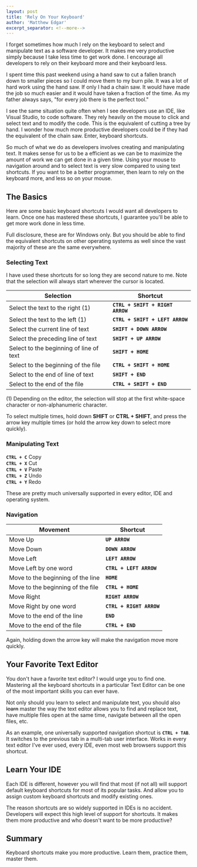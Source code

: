 ```yaml
---
layout: post
title: 'Rely On Your Keyboard'
author: 'Matthew Edgar'
excerpt_separator: <!--more-->
---
```


I forget sometimes how much I rely on the keyboard to select and manipulate text as a software developer. It makes me very productive simply because I take less time to get work done. I encourage all developers to rely on their keyboard more and their keyboard less.

<!--more-->

I spent time this past weekend using a hand saw to cut a fallen branch down to smaller pieces so I could move them to my burn pile. It was a lot of hard work using the hand saw. If only I had a chain saw. It would have made the job so much easier and it would have taken a fraction of the time. As my father always says, "for every job there is the perfect tool."

I see the same situation quite often when I see developers use an IDE, like Visual Studio, to code software. They rely heavily on the mouse to click and select text and to modify the code. This is the equivalent of cutting a tree by hand. I wonder how much more productive developers could be if they had the equivalent of the chain saw. Enter, keyboard shortcuts.

So much of what we do as developers involves creating and manipulating text. It makes sense for us to be a efficient as we can be to maximize the amount of work we can get done in a given time. Using your mouse to navigation around and to select text is very slow compared to using text shortcuts. If you want to be a better programmer, then learn to rely on the keyboard more, and less so on your mouse.

## The Basics 

Here are some basic keyboard shortcuts I would want all developers to learn. Once one has mastered these shortcuts, I guarantee you'll be able to get more work done in less time.

Full disclosure, these are for Windows only. But you should be able to find the equivalent shortcuts on other operating systems as well since the vast majority of these are the same everywhere.

### Selecting Text

I have used these shortcuts for so long they are second nature to me. Note that the selection will always start wherever the cursor is located.

| Selection | Shortcut |
|-|-|
| Select the text to the right (1) | **`CTRL + SHIFT + RIGHT ARROW`** |
| Select the text to the left (1) | **`CTRL + SHIFT + LEFT ARROW`** |
| Select the current line of text | **`SHIFT + DOWN ARROW`** |
| Select the preceding line of text | **`SHIFT + UP ARROW`** |
| Select to the beginning of line of text | **`SHIFT + HOME`** |
| Select to the beginning of the file | **`CTRL + SHIFT + HOME`** |
| Select to the end of line of text | **`SHIFT + END`** |
| Select to the end of the file | **`CTRL + SHIFT + END`** |
 
(1) Depending on the editor, the selection will stop at the first white-space character or non-alphanumeric character.

To select multiple times, hold down **SHIFT** or **CTRL + SHIFT**, and press the arrow key multiple times (or hold the arrow key down to select more quickly).

### Manipulating Text

**`CTRL + C`** Copy  
**`CTRL + X`** Cut  
**`CTRL + V`** Paste  
**`CTRL + Z`** Undo  
**`CTRL + Y`** Redo  

These are pretty much universally supported in every editor, IDE and operating system. 

### Navigation

| Movement | Shortcut |
|-|-|
| Move Up | **`UP ARROW`** |
| Move Down | **`DOWN ARROW`** |
| Move Left | **`LEFT ARROW`** |
| Move Left by one word | **`CTRL + LEFT ARROW`** |
| Move to the beginning of the line | **`HOME`** |
| Move to the beginning of the file | **`CTRL + HOME`** |
| Move Right | **`RIGHT ARROW`** |
| Move Right by one word | **`CTRL + RIGHT ARROW`** |
| Move to the end of the line | **`END`** |
| Move to the end of the file | **`CTRL + END`** |

Again, holding down the arrow key will make the navigation move more quickly.

## Your Favorite Text Editor

You don't have a favorite text editor? I would urge you to find one. Mastering all the keyboard shortcuts in a particular Text Editor can be one of the most important skills you can ever have. 

Not only should you learn to select and manipulate text, you should also ~~learn~~ master the way the text editor allows you to find and replace text, have multiple files open at the same time, navigate between all the open files, etc.

As an example, one universally supported navigation shortcut is **`CTRL + TAB`**. It switches to the previous tab in a multi-tab user interface. Works in every text editor I've ever used, every IDE, even most web browsers support this shortcut.

## Learn Your IDE

Each IDE is different, however you will find that most (if not all) will support default keyboard shortcuts for most of its popular tasks. And allow you to assign custom keyboard shortcuts and modify existing ones.

The reason shortcuts are so widely supported in IDEs is no accident. Developers will expect this high level of support for shortcuts. It makes them more productive and who doesn't want to be more productive?

## Summary

Keyboard shortcuts make you more productive. Learn them, practice them, master them. 
